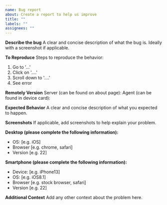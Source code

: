 ```yaml
---
name: Bug report
about: Create a report to help us improve
title: ""
labels: ""
assignees: ""
---
```


<!--

Your bug must meet the following requirements, or else it will be closed.  For issues that don't meet these requirements, please reach out to the community in the Discussion areas on GitHub.

Requirements:
    - ⚠️ Please read the following section in the readme before continuing: https://github.com/immense/Remotely?tab=readme-ov-file#important-https-and-reverse-proxies⚠️
    - You are running Remotely in Docker using our official image
    - The bug must be related specifically to application code (e.g. not related to hosting, reverse proxy configuration, etc.).
    - It must be immediately reproducible, either in a debug environment or on https://app.remotely.one.  (This doesn't apply to bugs that are clearly code-related.)

    - Repro steps must be included.  The more information, the better.  Pretend you're getting a support request from one of your clients, and think about the kinds of details you want them to include.
-->

**Describe the bug**
A clear and concise description of what the bug is. Ideally with a screenshot if applicable.

**To Reproduce**
Steps to reproduce the behavior:

1. Go to '...'
2. Click on '....'
3. Scroll down to '....'
4. See error

**Remotely Version**
Server (can be found on about page):
Agent (can be found in device card):

**Expected Behavior**
A clear and concise description of what you expected to happen.

**Screenshots**
If applicable, add screenshots to help explain your problem.

**Desktop (please complete the following information):**

- OS: [e.g. iOS]
- Browser [e.g. chrome, safari]
- Version [e.g. 22]

**Smartphone (please complete the following information):**

- Device: [e.g. iPhone13]
- OS: [e.g. iOS8.1]
- Browser [e.g. stock browser, safari]
- Version [e.g. 22]

**Additional Context**
Add any other context about the problem here.
